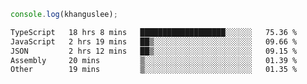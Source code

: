 ```js
console.log(khanguslee);
```

<!--START_SECTION:waka-->

```txt
TypeScript   18 hrs 8 mins   ███████████████████░░░░░░   75.36 %
JavaScript   2 hrs 19 mins   ██▒░░░░░░░░░░░░░░░░░░░░░░   09.66 %
JSON         2 hrs 12 mins   ██▒░░░░░░░░░░░░░░░░░░░░░░   09.15 %
Assembly     20 mins         ▒░░░░░░░░░░░░░░░░░░░░░░░░   01.39 %
Other        19 mins         ▒░░░░░░░░░░░░░░░░░░░░░░░░   01.35 %
```

<!--END_SECTION:waka-->

<!--
**khanguslee/khanguslee** is a ✨ _special_ ✨ repository because its `README.md` (this file) appears on your GitHub profile.

Here are some ideas to get you started:

- 🔭 I’m currently working on ...
- 🌱 I’m currently learning ...
- 👯 I’m looking to collaborate on ...
- 🤔 I’m looking for help with ...
- 💬 Ask me about ...
- 📫 How to reach me: ...
- 😄 Pronouns: ...
- ⚡ Fun fact: ...
-->
